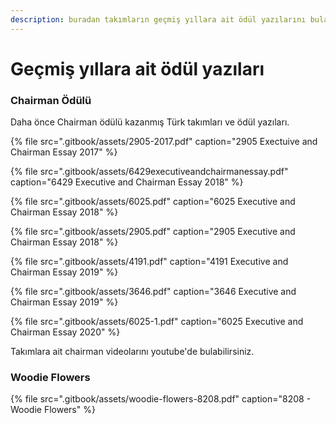 ```yaml
---
description: buradan takımların geçmiş yıllara ait ödül yazılarını bulabilirsiniz.
---
```


# Geçmiş yıllara ait ödül yazıları

### Chairman Ödülü

Daha önce Chairman ödülü kazanmış Türk takımları ve ödül yazıları.

{% file src=".gitbook/assets/2905-2017.pdf" caption="2905 Exectuive and Chairman Essay 2017" %}

{% file src=".gitbook/assets/6429executiveandchairmanessay.pdf" caption="6429 Executive and Chairman Essay 2018" %}

{% file src=".gitbook/assets/6025.pdf" caption="6025 Executive and Chairman Essay 2018" %}

{% file src=".gitbook/assets/2905.pdf" caption="2905 Executive and Chairman Essay 2018" %}

{% file src=".gitbook/assets/4191.pdf" caption="4191 Executive and Chairman Essay 2019" %}

{% file src=".gitbook/assets/3646.pdf" caption="3646 Executive and Chairman Essay 2019" %}

{% file src=".gitbook/assets/6025-1.pdf" caption="6025 Executive and Chairman Essay 2020" %}

Takımlara ait chairman videolarını youtube'de bulabilirsiniz.

### Woodie Flowers

{% file src=".gitbook/assets/woodie-flowers-8208.pdf" caption="8208 - Woodie Flowers" %}

